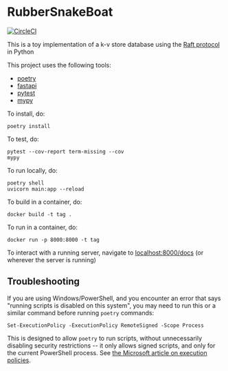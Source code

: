 # RubberSnakeBoat

[![CircleCI](https://dl.circleci.com/status-badge/img/gh/btmorr/RubberSnakeBoat/tree/main.svg?style=svg)](https://dl.circleci.com/status-badge/redirect/gh/btmorr/RubberSnakeBoat/tree/main)

This is a toy implementation of a k-v store database using the [Raft protocol](https://raft.github.io/) in Python

This project uses the following tools:
- [poetry](https://python-poetry.org/docs/)
- [fastapi](https://fastapi.tiangolo.com)
- [pytest](https://docs.pytest.org)
- [mypy](https://mypy.readthedocs.io/en/stable/index.html)

To install, do:

```commandline
poetry install
```

To test, do:

```commandline
pytest --cov-report term-missing --cov
mypy
```

To run locally, do:

```commandline
poetry shell
uvicorn main:app --reload
```

To build in a container, do:

```commandline
docker build -t tag .
```
To run in a container, do:

```commandline
docker run -p 8000:8000 -t tag
```

To interact with a running server, navigate to [localhost:8000/docs](http://localhost:8000/docs) (or wherever the server is running)

## Troubleshooting

If you are using Windows/PowerShell, and you encounter an error that says "running scripts is disabled on this system", you may need to run this or a similar command before running `poetry` commands:

```commandline
Set-ExecutionPolicy -ExecutionPolicy RemoteSigned -Scope Process
```

This is designed to allow `poetry` to run scripts, without unnecessarily disabling security restrictions -- it only allows signed scripts, and only for the current PowerShell process. See [the Microsoft article on execution policies](https://learn.microsoft.com/en-us/powershell/module/microsoft.powershell.core/about/about_execution_policies?view=powershell-7.3).
